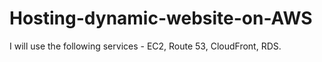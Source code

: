# Hosting-dynamic-website-on-AWS
I will use the following services - EC2, Route 53, CloudFront, RDS.
